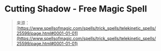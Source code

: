 <!--yml
category: 未分类
date: 2024-06-12 19:12:36
-->

# Cutting Shadow - Free Magic Spell

> 来源：[https://www.spellsofmagic.com/spells/trick_spells/telekinetic_spells/25599/page.html#0001-01-01](https://www.spellsofmagic.com/spells/trick_spells/telekinetic_spells/25599/page.html#0001-01-01)